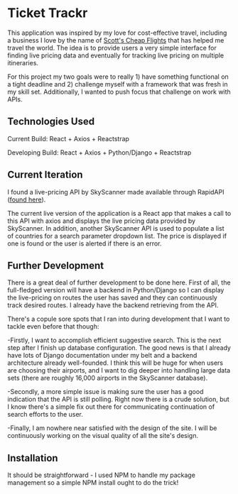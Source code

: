 # Ticket Trackr

This application was inspired by my love for cost-effective travel, including a business I love by the name of [Scott's Cheap Flights] that has helped me travel the world. The idea is to provide users a very simple interface for finding live pricing data and eventually for tracking live pricing on multiple itineraries. 

For this project my two goals were to really 1) have something functional on a tight deadline and 2) challenge myself with a framework that was fresh in my skill set. Additionally, I wanted to push focus that challenge on work with APIs. 

## Technologies Used

Current Build:
React + Axios + Reactstrap

Developing Build: 
React + Axios + Python/Django + Reactstrap

## Current Iteration

I found a live-pricing API by SkyScanner made available through RapidAPI ([found here]). 

The current live version of the application is a React app that makes a call to this API with axios and displays the live pricing data provided by SkyScanner. In addition, another SkyScanner API is used to populate a list of countries for a search parameter dropdown list. The price is displayed if one is found or the user is alerted if there is an error.  

## Further Development

There is a great deal of further development to be done here. First of all, the full-fledged version will have a backend in Python/Django so I can display the live-pricing on routes the user has saved and they can continuously track desired routes. I already have the backend retrieving from the API.

There's a copule sore spots that I ran into during development that I want to tackle even before that though:

-Firstly, I want to accomplish efficient suggestive search. This is the next step after I finish up database configuration. The good news is that I already have lots of Django documentation under my belt and a backend architecture already well-founded. I think this will be huge for when users are choosing their airports, and I want to dig deeper into handling large data sets (there are roughly 16,000 airports in the SkyScanner database).

-Secondly, a more simple issue is making sure the user has a good indication that the API is still polling. Right now there is a crude solution, but I know there's a simple fix out there for communicating continuation of search efforts to the user. 

-Finally, I am nowhere near satisfied with the design of the site. I will be continuously working on the visual quality of all the site's design.

## Installation

It should be straightforward - I used NPM to handle my package management so a simple NPM install ought to do the trick! 

[Scott's Cheap Flights]: https://scottscheapflights.com/
[found here]: https://rapidapi.com/skyscanner/api/skyscanner-flight-search
